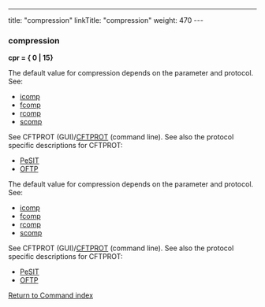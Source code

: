 ---
title: "compression"
linkTitle: "compression"
weight: 470
--- <span id="compression"></span>

### compression

****cpr = { 0 &#124; 15}****

The default value for compression depends on the parameter and protocol. See:

- [icomp](../icomp)
- [fcomp](../fcomp)
- [rcomp](../rcomp)
- [scomp](../scomp)

See CFTPROT (GUI)/[CFTPROT](../../../about_cftutil/configuring_cft_start_here/cftprot_command_line) (command line). See also the protocol specific descriptions for CFTPROT:

- [PeSIT](../../../../protocols_start_here/about_pesit/defining_cftprot_in_pesit)
- [OFTP](../../../../protocols_start_here/start_here_odette/processing_data)

The default value for compression depends on the parameter and protocol. See:

- [icomp](../icomp)
- [fcomp](../fcomp)
- [rcomp](../rcomp)
- [scomp](../scomp)

See CFTPROT (GUI)/[CFTPROT](../../../about_cftutil/configuring_cft_start_here/cftprot_command_line) (command line). See also the protocol specific descriptions for CFTPROT:

- [PeSIT](../../../../protocols_start_here/about_pesit/defining_cftprot_in_pesit)
- [OFTP](../../../../protocols_start_here/start_here_odette/processing_data)

[Return to Command index](../../)
